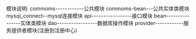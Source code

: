 模块说明:
commoms------------公共模块
    commoms-bean---公共实体类模块
    mysql_connect--mysql连接模块
api-----------------接口模块
bean----------------实体类模块
dao-----------------数据库操作模块
provider------------服务提供者模块(注册到注册中心)